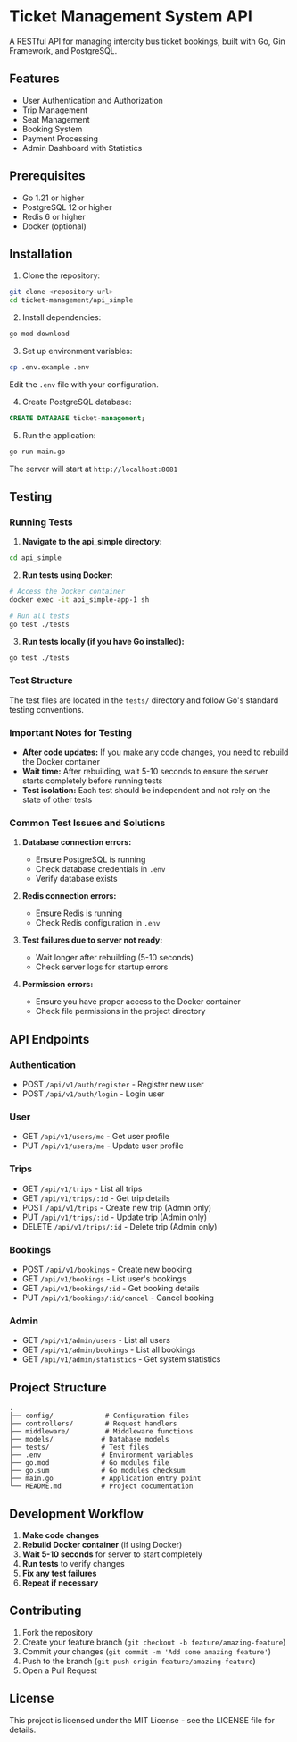# Ticket Management System API

A RESTful API for managing intercity bus ticket bookings, built with Go, Gin Framework, and PostgreSQL.

## Features

- User Authentication and Authorization
- Trip Management
- Seat Management
- Booking System
- Payment Processing
- Admin Dashboard with Statistics

## Prerequisites

- Go 1.21 or higher
- PostgreSQL 12 or higher
- Redis 6 or higher
- Docker (optional)

## Installation

1. Clone the repository:

```bash
git clone <repository-url>
cd ticket-management/api_simple
```

2. Install dependencies:

```bash
go mod download
```

3. Set up environment variables:

```bash
cp .env.example .env
```

Edit the `.env` file with your configuration.

4. Create PostgreSQL database:

```sql
CREATE DATABASE ticket-management;
```

5. Run the application:

```bash
go run main.go
```

The server will start at `http://localhost:8081`

## Testing

### Running Tests

1. **Navigate to the api_simple directory:**

```bash
cd api_simple
```

2. **Run tests using Docker:**

```bash
# Access the Docker container
docker exec -it api_simple-app-1 sh

# Run all tests
go test ./tests
```

3. **Run tests locally (if you have Go installed):**

```bash
go test ./tests
```

### Test Structure

The test files are located in the `tests/` directory and follow Go's standard testing conventions.

### Important Notes for Testing

- **After code updates:** If you make any code changes, you need to rebuild the Docker container
- **Wait time:** After rebuilding, wait 5-10 seconds to ensure the server starts completely before running tests
- **Test isolation:** Each test should be independent and not rely on the state of other tests

### Common Test Issues and Solutions

1. **Database connection errors:**

   - Ensure PostgreSQL is running
   - Check database credentials in `.env`
   - Verify database exists

2. **Redis connection errors:**

   - Ensure Redis is running
   - Check Redis configuration in `.env`

3. **Test failures due to server not ready:**

   - Wait longer after rebuilding (5-10 seconds)
   - Check server logs for startup errors

4. **Permission errors:**
   - Ensure you have proper access to the Docker container
   - Check file permissions in the project directory

## API Endpoints

### Authentication

- POST `/api/v1/auth/register` - Register new user
- POST `/api/v1/auth/login` - Login user

### User

- GET `/api/v1/users/me` - Get user profile
- PUT `/api/v1/users/me` - Update user profile

### Trips

- GET `/api/v1/trips` - List all trips
- GET `/api/v1/trips/:id` - Get trip details
- POST `/api/v1/trips` - Create new trip (Admin only)
- PUT `/api/v1/trips/:id` - Update trip (Admin only)
- DELETE `/api/v1/trips/:id` - Delete trip (Admin only)

### Bookings

- POST `/api/v1/bookings` - Create new booking
- GET `/api/v1/bookings` - List user's bookings
- GET `/api/v1/bookings/:id` - Get booking details
- PUT `/api/v1/bookings/:id/cancel` - Cancel booking

### Admin

- GET `/api/v1/admin/users` - List all users
- GET `/api/v1/admin/bookings` - List all bookings
- GET `/api/v1/admin/statistics` - Get system statistics

## Project Structure

```
.
├── config/             # Configuration files
├── controllers/        # Request handlers
├── middleware/         # Middleware functions
├── models/            # Database models
├── tests/             # Test files
├── .env               # Environment variables
├── go.mod             # Go modules file
├── go.sum             # Go modules checksum
├── main.go            # Application entry point
└── README.md          # Project documentation
```

## Development Workflow

1. **Make code changes**
2. **Rebuild Docker container** (if using Docker)
3. **Wait 5-10 seconds** for server to start completely
4. **Run tests** to verify changes
5. **Fix any test failures**
6. **Repeat if necessary**

## Contributing

1. Fork the repository
2. Create your feature branch (`git checkout -b feature/amazing-feature`)
3. Commit your changes (`git commit -m 'Add some amazing feature'`)
4. Push to the branch (`git push origin feature/amazing-feature`)
5. Open a Pull Request

## License

This project is licensed under the MIT License - see the LICENSE file for details.
